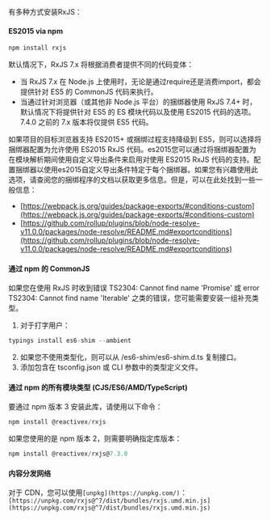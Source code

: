 有多种方式安装RxJS：

#### ES2015 via npm
```js
npm install rxjs
```

默认情况下，RxJS 7.x 将根据消费者提供不同的代码变体：
- 当 RxJS 7.x 在 Node.js 上使用时，无论是通过require还是消费import，都会提供针对 ES5 的 CommonJS 代码来执行。
- 当通过针对浏览器（或其他非 Node.js 平台）的捆绑器使用 RxJS 7.4+ 时，默认情况下将提供针对 ES5 的 ES 模块代码以及使用 ES2015 代码的选项。7.4.0 之前的 7.x 版本将仅提供 ES5 代码。

如果项目的目标浏览器支持 ES2015+ 或捆绑过程支持降级到 ES5，则可以选择将捆绑器配置为允许使用 ES2015 RxJS 代码。es2015您可以通过将捆绑器配置为在模块解析期间使用自定义导出条件来启用对使用 ES2015 RxJS 代码的支持。配置捆绑器以使用es2015自定义导出条件特定于每个捆绑器。如果您有兴趣使用此选项，请查阅您的捆绑程序的文档以获取更多信息。但是，可以在此处找到一些一般信息：
- [https://webpack.js.org/guides/package-exports/#conditions-custom](https://webpack.js.org/guides/package-exports/#conditions-custom)
- [https://github.com/rollup/plugins/blob/node-resolve-v11.0.0/packages/node-resolve/README.md#exportconditions](https://github.com/rollup/plugins/blob/node-resolve-v11.0.0/packages/node-resolve/README.md#exportconditions)

#### 通过 npm 的 CommonJS

如果您在使用 RxJS 时收到错误 TS2304: Cannot find name 'Promise' 或 error TS2304: Cannot find name 'Iterable' 之类的错误，您可能需要安装一组补充类型。
1. 对于打字用户：
```js
typings install es6-shim --ambient
```
2. 如果您不使用类型化，则可以从 /es6-shim/es6-shim.d.ts 复制接口。
3. 添加包含在 tsconfig.json 或 CLI 参数中的类型定义文件。

#### 通过 npm 的所有模块类型 (CJS/ES6/AMD/TypeScript)

要通过 npm 版本 3 安装此库，请使用以下命令：
```js
npm install @reactivex/rxjs
```
如果您使用的是 npm 版本 2，则需要明确指定库版本：
```js
npm install @reactivex/rxjs@7.3.0
```

#### 内容分发网络

对于 CDN，您可以使用`[unpkg](https://unpkg.com/)`：
`[https://unpkg.com/rxjs@^7/dist/bundles/rxjs.umd.min.js](https://unpkg.com/rxjs@^7/dist/bundles/rxjs.umd.min.js)`
